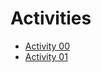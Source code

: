# Activities

- [Activity 00](https://github.com/WhartonTSA/DivingIntoJava/blob/master/Activity00.md)
- [Activity 01](https://github.com/WhartonTSA/DivingIntoJava/blob/master/Activity01.md)
